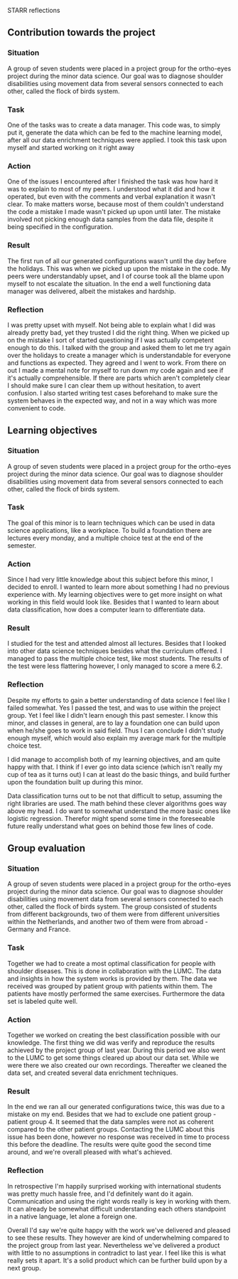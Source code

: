 STARR reflections

## Contribution towards the project

### Situation
A group of seven students were placed in a project group for the ortho-eyes project during the minor data science. Our 
goal was to diagnose shoulder disabilities using movement data from several sensors connected to each other, called the 
flock of birds system.

### Task
One of the tasks was to create a data manager. This code was, to simply put it, generate the data which can be fed 
to the machine learning model, after all our data enrichment techniques were applied. I took this task upon myself 
and started working on it right away

### Action
One of the issues I encountered after I finished the task was how hard it was to explain to most of my peers. I 
understood what it did and how it operated, but even with the comments and verbal explanation it wasn't clear. 
To make matters worse, because most of them couldn't understand the code a mistake I made wasn't picked up upon 
until later. The mistake involved not picking enough data samples from the data file, despite it being specified 
in the configuration.

### Result
The first run of all our generated configurations wasn't until the day before the holidays. This was when we 
picked up upon the mistake in the code. My peers were understandably upset, and I of course took all the blame 
upon myself to not escalate the situation. In the end a well functioning data manager was delivered, albeit 
the mistakes and hardship.

### Reflection
I was pretty upset with myself. Not being able to explain what I did was already pretty bad, yet they trusted 
I did the right thing. When we picked up on the mistake I sort of started questioning if I was actually 
competent enough to do this. I talked with the group and asked them to let me try again over the holidays 
to create a manager which is understandable for everyone and functions as expected. They agreed and I went to 
work. From there on out I made a mental note for myself to run down my code again and see if it's actually 
comprehensible. If there are parts which aren't completely clear I should make sure I can clear them up 
without hesitation, to avert confusion. I also started writing test cases beforehand to make sure the system 
behaves in the expected way, and not in a way which was more convenient to code.


## Learning objectives

### Situation
A group of seven students were placed in a project group for the ortho-eyes project during the minor data science. Our 
goal was to diagnose shoulder disabilities using movement data from several sensors connected to each other, called the 
flock of birds system.

### Task
The goal of this minor is to learn techniques which can be used in data science applications, like a workplace. To 
build a foundation there are lectures every monday, and a multiple choice test at the end of the semester.

### Action
Since I had very little knowledge about this subject before this minor, I decided to enroll. I wanted to learn more 
about something I had no previous experience with. My learning objectives were to get more insight on what working 
in this field would look like. Besides that I wanted to learn about data classification, how does a computer learn 
to differentiate data.

### Result
I studied for the test and attended almost all lectures. Besides that I looked into other data science techniques 
besides what the curriculum offered. I managed to pass the multiple choice test, like most students. The results of 
the test were less flattering however, I only managed to score a mere 6.2.

### Reflection
Despite my efforts to gain a better understanding of data science I feel like I failed somewhat. Yes I passed the 
test, and was to use within the project group. Yet I feel like I didn't learn enough this past semester. I know 
this minor, and classes in general, are to lay a foundation one can build upon when he/she goes to work in said 
field. Thus I can conclude I didn't study enough myself, which would also explain my average mark for the multiple 
choice test.

I did manage to accomplish both of my learning objectives, and am quite happy with that. I think if I ever go 
into data science (which isn't really my cup of tea as it turns out) I can at least do the basic things, and 
build further upon the foundation built up during this minor. 

Data classification turns out to be not that difficult to setup, assuming the right libraries are used. The math 
behind these clever algorithms goes way above my head. I do want to somewhat understand the more basic ones like 
logistic regression. Therefor might spend some time in the foreseeable future really understand what goes on 
behind those few lines of code.


## Group evaluation

### Situation
A group of seven students were placed in a project group for the ortho-eyes project during the minor data science. Our 
goal was to diagnose shoulder disabilities using movement data from several sensors connected to each other, called the 
flock of birds system. The group consisted of students from different backgrounds, two of them were from different 
universities within the Netherlands, and another two of them were from abroad - Germany and France.

### Task
Together we had to create a most optimal classification for people with shoulder diseases. This is done in 
collaboration with the LUMC. The data and insights in how the system works is provided by them. The data 
we received was grouped by patient group with patients within them. The patients have mostly performed the
same exercises. Furthermore the data set is labeled quite well.

### Action
Together we worked on creating the best classification possible with our knowledge. The first thing we did was 
verify and reproduce the results achieved by the project group of last year. During this period we also went to 
the LUMC to get some things cleared up about our data set. While we were there we also created our own recordings. 
Thereafter we cleaned the data set, and created several data enrichment techniques.

### Result
In the end we ran all our generated configurations twice, this was due to a mistake on my end. Besides that we had 
to exclude one patient group - patient group 4. It seemed that the data samples were not as coherent compared to 
the other patient groups. Contacting the LUMC about this issue has been done, however no response was received in 
time to process this before the deadline. The results were quite good the second time around, and we're overall 
pleased with what's achieved.

### Reflection
In retrospective I'm happily surprised working with international students was pretty much hassle free, and I'd 
definitely want do it again. Communication and using the right words really is key in working with them. It can 
already be somewhat difficult understanding each others standpoint in a native language, let alone a foreign one.

Overall I'd say we're quite happy with the work we've delivered and pleased to see these results. They however are 
kind of underwhelming compared to the project group from last year. Nevertheless we've delivered a product with 
little to no assumptions in contradict to last year. I feel like this is what really sets it apart. It's a solid 
product which can be further build upon by a next group.
